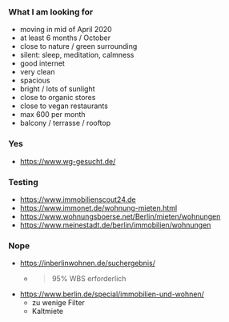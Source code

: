 ### What I am looking for
- moving in mid of April 2020
- at least 6 months / October
- close to nature / green surrounding
- silent: sleep, meditation, calmness
- good internet
- very clean
- spacious
- bright / lots of sunlight
- close to organic stores
- close to vegan restaurants
- max 600 per month
- balcony / terrasse / rooftop

### Yes
- https://www.wg-gesucht.de/

### Testing 
- https://www.immobilienscout24.de
- https://www.immonet.de/wohnung-mieten.html
- https://www.wohnungsboerse.net/Berlin/mieten/wohnungen
- https://www.meinestadt.de/berlin/immobilien/wohnungen

### Nope
- https://inberlinwohnen.de/suchergebnis/
  - > 95% WBS erforderlich
- https://www.berlin.de/special/immobilien-und-wohnen/
  - zu wenige Filter
  - Kaltmiete
